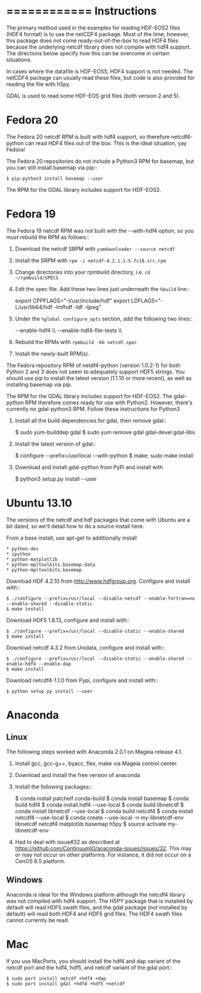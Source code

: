 ============
Instructions
============
The primary method used in the examples for reading HDF-EOS2 files (HDF4 format)
is to use the netCDF4 package.  Most of the time, however, this
package does not come ready-out-of-the-box to read HDF4 files because
the underlying netcdf library does not compile with hdf4 support.  The
directions below specify how this can be overcome in certain situations.

In cases where the datafile is HDF-EOS5, HDF4 support is not needed.  The
netCDF4 package can usually read these files, but code is also provided for
reading the file with h5py.

GDAL is used to read some HDF-EOS grid files (both version 2 and 5).

Fedora 20
=========
The Fedora 20 netcdf RPM is built with hdf4 support, so therefore netcdf4-python
can read HDF4 files out of the box.  This is the ideal situation, yay Fedora!

The Fedora 20 repositories do not include a Python3 RPM for basemap, but you can
still install basemap via pip::

    $ pip-python3 install basemap --user

The RPM for the GDAL library includes support for HDF-EOS2.

Fedora 19
=========
The Fedora 19 netcdf RPM was not built with the --with-hdf4 option, so you must
rebuild the RPM as follows::

1. Download the netcdf SRPM with ``yumdownloader --source netcdf``
2. Install the SRPM with ``rpm -i netcdf-4.2.1.1-5.fc19.src.rpm``
3. Change directories into your rpmbuild directory, i.e. ``cd ~/rpmbuild/SPECS``
4. Edit the spec file.  Add these two lines just underneath the ``%build`` line::

    export CPPFLAGS="-I/usr/include/hdf"
    export LDFLAGS="-L/usr/lib64/hdf -lmfhdf -ldf -ljpeg"

5.  Under the ``%global configure_opts`` section, add the following two lines::

    --enable-hdf4 \\\ 
    --enable-hdf4-file-tests \\\ 

6. Rebuild the RPMs with ``rpmbuild -bb netcdf.spec``
7. Install the newly-built RPM(s).

The Fedora repository RPM of netdf4-python (version 1.0.2-1) for both Python 2
and 3 does not seem to adequately support HDF5 strings.  You should use pip to
install the latest version (1.1.10 or more recent), as well as installing
basemap via pip.  

The RPM for the GDAL library includes support for HDF-EOS2.  The gdal-python RPM
therefore comes ready for use with Python2.  However, there's currently no 
gdal-python3 RPM.  Follow these instructions for Python3

1.  Install all the build dependencies for gdal, then remove gdal::

    $ sudo yum-builddep gdal
    $ sudo yum remove gdal gdal-devel gdal-libs

2.  Install the latest version of gdal::

    $ configure --prefix=/usr/local --with-python
    $ make; sudo make install

3.  Download and install gdal-python from PyPi and install with

    $ python3 setup.py install --user
    

Ubuntu 13.10
============
The versions of the netcdf and hdf packages that come with Ubuntu are a bit 
dated, so we'll detail how to do a source install here.

From a base install, use apt-get to additionally install 

    * python-dev
    * ipython
    * python-matplotlib
    * python-mpltoolkits.basemap-data
    * python-mpltoolkits.basemap

Download HDF 4.2.10 from http://www.hdfgroup.org.  Configure and install with::

    $ ./configure --prefix=/usr/local --disable-netcdf --enable-fortran=no --enable-shared --disable-static
    $ make install

Download HDF5 1.8.13, configure and install with::

    $ ./configure --prefix=/usr/local --disable-static --enable-shared
    $ make install

Download netcdf 4.3.2 from Unidata, configure and install with::

    $ ./configure --prefix=/usr/local --disable-static --enable-shared --enable-hdf4 --enable-dap
    $ make install

Download netcdf4-1.1.0 from Pypi, configure and install with::

    $ python setup.py install --user


Anaconda
========

Linux
-----
The following steps worked with Anaconda 2.0.1 on Mageia release 4.1.

1.  Install gcc, gcc-g++, byacc, flex, make via Mageia control center.
2.  Download and install the free version of anaconda
3.  Install the following packages::

    $ conda install patchelf conda-build
    $ conda install basemap 
    $ conda build hdf4
    $ conda install hdf4 --use-local
    $ conda build libnetcdf
    $ conda install libnetcdf --use-local
    $ conda build netcdf4 
    $ conda install netcdf4 --use-local
    $ conda create --use-local -n my-libnetcdf-env libnetcdf netcdf4 matplotlib basemap h5py
    $ source activate my-libnetcdf-env

4.  Had to deal with issue#32 as described at
    https://github.com/ContinuumIO/anaconda-issues/issues/32.  This may or may
    not occur on other platforms.  For instance, it did not occur on a CenOS 6.5
    platform.

Windows
-------
Anaconda is ideal for the Windows platform although the netcdf4 library was not 
compiled with hdf4 support.  The H5PY package that is installed by default will read
HDF5 swath files, and the gdal package (not installed by default) will read both
HDF4 and HDF5 grid files.  The HDF4 swath files cannot currently be read.

Mac
===
If you use MacPorts, you should install the hdf4 and dap variant of the netcdf
port and the hdf4, hdf5, and netcdf variant of the gdal port::

    $ sudo port install netcdf +hdf4 +dap
    $ sudo port install gdal +hdf4 +hdf5 +netcdf


